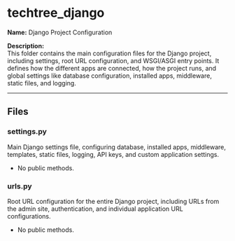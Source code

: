 # techtree_django

**Name:** Django Project Configuration

**Description:**  
This folder contains the main configuration files for the Django project, including settings, root URL configuration, and WSGI/ASGI entry points. It defines how the different apps are connected, how the project runs, and global settings like database configuration, installed apps, middleware, static files, and logging.

---

## Files

### settings.py

Main Django settings file, configuring database, installed apps, middleware, templates, static files, logging, API keys, and custom application settings.

- No public methods.

### urls.py

Root URL configuration for the entire Django project, including URLs from the admin site, authentication, and individual application URL configurations.

- No public methods.

